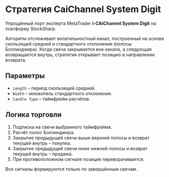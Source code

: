 # Стратегия CaiChannel System Digit

Упрощённый порт эксперта MetaTrader **i-CAiChannel System Digit** на платформу StockSharp.

Алгоритм отслеживает волатильностный канал, построенный на основе скользящей средней и стандартного отклонения (полосы Боллинджера).
Когда свеча закрывается вне канала, а следующая возвращается внутрь, стратегия открывает позицию в направлении возврата.

## Параметры
- `Length` – период скользящей средней.
- `Width` – множитель стандартного отклонения.
- `Candle Type` – таймфрейм расчётов.

## Логика торговли
1. Подписка на свечи выбранного таймфрейма.
2. Расчёт полос Боллинджера.
3. Закрытие предыдущей свечи выше верхней полосы и возврат текущей внутрь – покупка.
4. Закрытие предыдущей свечи ниже нижней полосы и возврат текущей внутрь – продажа.
5. При противоположном сигнале позиция переворачивается.

Все сигналы формируются только по завершённым свечам.
